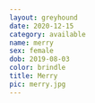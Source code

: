```yaml
---
layout: greyhound
date: 2020-12-15
category: available
name: merry
sex: female
dob: 2019-08-03
color: brindle
title: Merry
pic: merry.jpg
---
```


